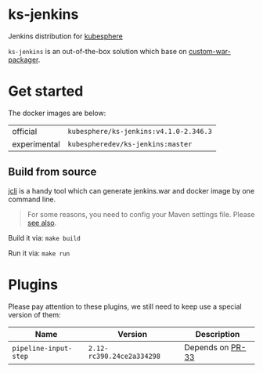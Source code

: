 # ks-jenkins
Jenkins distribution for [kubesphere](https://github.com/kubesphere/kubesphere)

`ks-jenkins` is an out-of-the-box solution which base on [custom-war-packager](https://github.com/jenkinsci/custom-war-packager).

# Get started
The docker images are below:

| | |
|---|---|
| official | `kubesphere/ks-jenkins:v4.1.0-2.346.3` |
| experimental | `kubespheredev/ks-jenkins:master` |

## Build from source

[jcli](https://github.com/jenkins-zh/jenkins-cli) is a handy tool which can generate jenkins.war and docker image by one command line.

> For some reasons, you need to config your Maven settings file. Please [see also](https://github.com/kubesphere/ks-jenkins/issues/16).

Build it via: `make build`

Run it via: `make run`

# Plugins
Please pay attention to these plugins, we still need to keep use a special version of them:

| Name | Version | Description |
|---|---|---|
| `pipeline-input-step` | `2.12-rc390.24ce2a334298` | Depends on [PR-33](https://github.com/jenkinsci/pipeline-input-step-plugin/pull/33) |
